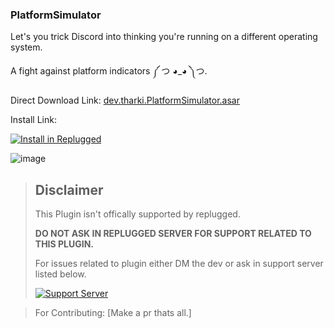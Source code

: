 ### PlatformSimulator

Let's you trick Discord into thinking you're running on a different operating system.

A fight against platform indicators ༼ つ ◕_◕ ༽つ.

Direct Download Link: [dev.tharki.PlatformSimulator.asar](https://github.com/Tharki-God/PlatformSimulator/releases/latest/download/dev.tharki.PlatformSimulator.asar)

Install Link:


[![Install in Replugged](https://img.shields.io/badge/-Install%20in%20Replugged-blue?style=for-the-badge&logo=none)](https://replugged.dev/install?identifier=Tharki-God/PlatformSimulator&source=github)


![image](https://tharki-god.github.io/files-random-host/bdpluginsassets/platformsimulator.png)

> ## Disclaimer
>
> This Plugin isn't offically supported by replugged.
>
>**DO NOT ASK IN REPLUGGED SERVER FOR SUPPORT RELATED TO THIS PLUGIN.**
>
> For issues related to plugin either DM the dev or ask in support server listed below.
>
>
> [![Support Server](https://discordapp.com/api/guilds/919649417005506600/widget.png?style=banner3)](https://discord.gg/SgKSKyh9gY)





> For Contributing: [Make a pr thats all.]
